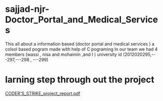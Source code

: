 # sajjad-njr-Doctor_Portal_and_Medical_Services
This all about a information based (doctor portal and medical services ) a colsol based pogram made with help of C pograming In our team we had 4 members (wassi , nisa and mohaimin ,and I ) university id (2012020295,---297,---298 , ---299)
# larning step through out the project 
 [CODER'S_STRIKE_project_report.pdf](https://github.com/sajjad-njr/sajjad-njr-Doctor_Portal_and_Medical_Services/files/6904215/CODER.S_STRIKE_project_report.pdf)
